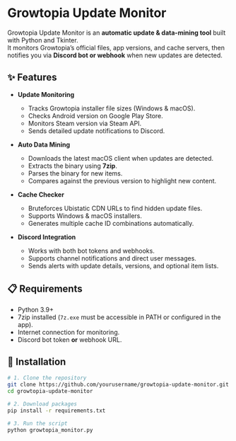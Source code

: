 # Growtopia Update Monitor

Growtopia Update Monitor is an **automatic update & data-mining tool** built with Python and Tkinter.  
It monitors Growtopia’s official files, app versions, and cache servers, then notifies you via **Discord bot or webhook** when new updates are detected.  

## ✨ Features
- **Update Monitoring**
  - Tracks Growtopia installer file sizes (Windows & macOS).
  - Checks Android version on Google Play Store.
  - Monitors Steam version via Steam API.
  - Sends detailed update notifications to Discord.

- **Auto Data Mining**
  - Downloads the latest macOS client when updates are detected.
  - Extracts the binary using **7zip**.
  - Parses the binary for new items.
  - Compares against the previous version to highlight new content.

- **Cache Checker**
  - Bruteforces Ubistatic CDN URLs to find hidden update files.
  - Supports Windows & macOS installers.
  - Generates multiple cache ID combinations automatically.

- **Discord Integration**
  - Works with both bot tokens and webhooks.
  - Supports channel notifications and direct user messages.
  - Sends alerts with update details, versions, and optional item lists.

## 📋 Requirements
- Python 3.9+
- 7zip installed (`7z.exe` must be accessible in PATH or configured in the app).
- Internet connection for monitoring.
- Discord bot token **or** webhook URL.

## 🚀 Installation
```bash
# 1. Clone the repository
git clone https://github.com/yourusername/growtopia-update-monitor.git
cd growtopia-update-monitor

# 2. Download packages
pip install -r requirements.txt

# 3. Run the script
python growtopia_monitor.py

